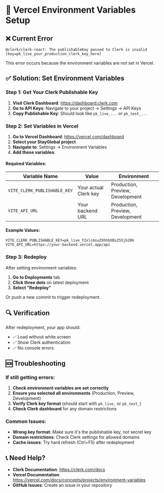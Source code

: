 # 🚀 Vercel Environment Variables Setup

## ❌ Current Error
```
@clerk/clerk-react: The publishableKey passed to Clerk is invalid
(key=pk_live_your_production_clerk_key_here)
```

This error occurs because the environment variables are not set in Vercel.

## ✅ Solution: Set Environment Variables

### Step 1: Get Your Clerk Publishable Key

1. **Visit Clerk Dashboard**: https://dashboard.clerk.com
2. **Go to API Keys**: Navigate to your project → Settings → API Keys
3. **Copy Publishable Key**: Should look like `pk_live_...` or `pk_test_...`

### Step 2: Set Variables in Vercel

1. **Go to Vercel Dashboard**: https://vercel.com/dashboard
2. **Select your StayGlobal project**
3. **Navigate to**: Settings → Environment Variables
4. **Add these variables**:

#### Required Variables:

| Variable Name | Value | Environment |
|---------------|-------|-------------|
| `VITE_CLERK_PUBLISHABLE_KEY` | Your actual Clerk key | Production, Preview, Development |
| `VITE_API_URL` | Your backend URL | Production, Preview, Development |

#### Example Values:
```
VITE_CLERK_PUBLISHABLE_KEY=pk_live_Y2xlcmsuZXhhbXBsZS5jb20k
VITE_API_URL=https://your-backend.vercel.app/api
```

### Step 3: Redeploy

After setting environment variables:

1. **Go to Deployments** tab
2. **Click three dots** on latest deployment
3. **Select "Redeploy"**

Or push a new commit to trigger redeployment.

## 🔍 Verification

After redeployment, your app should:
- ✅ Load without white screen
- ✅ Show Clerk authentication
- ✅ No console errors

## 🆘 Troubleshooting

### If still getting errors:

1. **Check environment variables are set correctly**
2. **Ensure you selected all environments** (Production, Preview, Development)
3. **Verify Clerk key format** (should start with `pk_live_` or `pk_test_`)
4. **Check Clerk dashboard** for any domain restrictions

### Common Issues:

- **Wrong key format**: Make sure it's the publishable key, not secret key
- **Domain restrictions**: Check Clerk settings for allowed domains
- **Cache issues**: Try hard refresh (Ctrl+F5) after redeployment

## 📞 Need Help?

- **Clerk Documentation**: https://clerk.com/docs
- **Vercel Documentation**: https://vercel.com/docs/concepts/projects/environment-variables
- **GitHub Issues**: Create an issue in your repository
